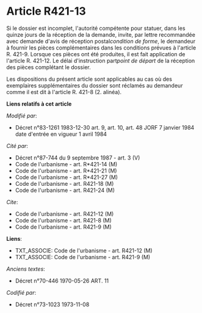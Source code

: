 # Article R421-13

Si le dossier est incomplet, l'autorité compétente pour statuer, dans les quinze jours de la réception de la demande, invite,
par lettre recommandée avec demande d'avis de réception postal*condition de forme*, le demandeur à fournir les pièces
complémentaires dans les conditions prévues à l'article R. 421-9. Lorsque ces pièces ont été produites, il est fait
application de l'article R. 421-12. Le délai d'instruction part*point de départ* de la réception des pièces complétant le
dossier.

Les dispositions du présent article sont applicables au cas où des exemplaires supplémentaires du dossier sont réclamés au
demandeur comme il est dit à l'article R. 421-8 (2. alinéa).

**Liens relatifs à cet article**

_Modifié par_:

  - Décret n°83-1261 1983-12-30 art. 9, art. 10, art. 48 JORF 7 janvier 1984 date d'entrée en vigueur 1 avril 1984

_Cité par_:

  - Décret n°87-744 du 9 septembre 1987 - art. 3 (V)
  - Code de l'urbanisme - art. R*421-14 (M)
  - Code de l'urbanisme - art. R*421-21 (M)
  - Code de l'urbanisme - art. R*421-27 (M)
  - Code de l'urbanisme - art. R421-18 (M)
  - Code de l'urbanisme - art. R421-24 (M)

_Cite_:

  - Code de l'urbanisme - art. R421-12 (M)
  - Code de l'urbanisme - art. R421-8 (M)
  - Code de l'urbanisme - art. R421-9 (M)

**Liens**:

  - TXT_ASSOCIE: Code de l'urbanisme - art. R421-12 (M)
  - TXT_ASSOCIE: Code de l'urbanisme - art. R421-9 (M)

_Anciens textes_:

  - Décret n°70-446 1970-05-26 ART. 11

_Codifié par_:

  - Décret n°73-1023 1973-11-08
